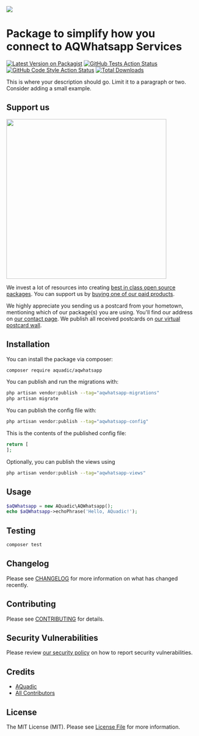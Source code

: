 
[<img src="https://github-ads.s3.eu-central-1.amazonaws.com/support-ukraine.svg?t=1" />](https://supportukrainenow.org)

# Package to simplify how you connect to AQWhatsapp Services

[![Latest Version on Packagist](https://img.shields.io/packagist/v/aquadic/aqwhatsapp.svg?style=flat-square)](https://packagist.org/packages/aquadic/aqwhatsapp)
[![GitHub Tests Action Status](https://img.shields.io/github/workflow/status/aquadic/aqwhatsapp/run-tests?label=tests)](https://github.com/aquadic/aqwhatsapp/actions?query=workflow%3Arun-tests+branch%3Amain)
[![GitHub Code Style Action Status](https://img.shields.io/github/workflow/status/aquadic/aqwhatsapp/Check%20&%20fix%20styling?label=code%20style)](https://github.com/aquadic/aqwhatsapp/actions?query=workflow%3A"Check+%26+fix+styling"+branch%3Amain)
[![Total Downloads](https://img.shields.io/packagist/dt/aquadic/aqwhatsapp.svg?style=flat-square)](https://packagist.org/packages/aquadic/aqwhatsapp)

This is where your description should go. Limit it to a paragraph or two. Consider adding a small example.

## Support us

[<img src="https://github-ads.s3.eu-central-1.amazonaws.com/AQWhatsapp.jpg?t=1" width="419px" />](https://spatie.be/github-ad-click/AQWhatsapp)

We invest a lot of resources into creating [best in class open source packages](https://spatie.be/open-source). You can support us by [buying one of our paid products](https://spatie.be/open-source/support-us).

We highly appreciate you sending us a postcard from your hometown, mentioning which of our package(s) you are using. You'll find our address on [our contact page](https://spatie.be/about-us). We publish all received postcards on [our virtual postcard wall](https://spatie.be/open-source/postcards).

## Installation

You can install the package via composer:

```bash
composer require aquadic/aqwhatsapp
```

You can publish and run the migrations with:

```bash
php artisan vendor:publish --tag="aqwhatsapp-migrations"
php artisan migrate
```

You can publish the config file with:

```bash
php artisan vendor:publish --tag="aqwhatsapp-config"
```

This is the contents of the published config file:

```php
return [
];
```

Optionally, you can publish the views using

```bash
php artisan vendor:publish --tag="aqwhatsapp-views"
```

## Usage

```php
$aQWhatsapp = new AQuadic\AQWhatsapp();
echo $aQWhatsapp->echoPhrase('Hello, AQuadic!');
```

## Testing

```bash
composer test
```

## Changelog

Please see [CHANGELOG](CHANGELOG.md) for more information on what has changed recently.

## Contributing

Please see [CONTRIBUTING](https://github.com/spatie/.github/blob/main/CONTRIBUTING.md) for details.

## Security Vulnerabilities

Please review [our security policy](../../security/policy) on how to report security vulnerabilities.

## Credits

- [AQuadic](https://github.com/AQuadic)
- [All Contributors](../../contributors)

## License

The MIT License (MIT). Please see [License File](LICENSE.md) for more information.
